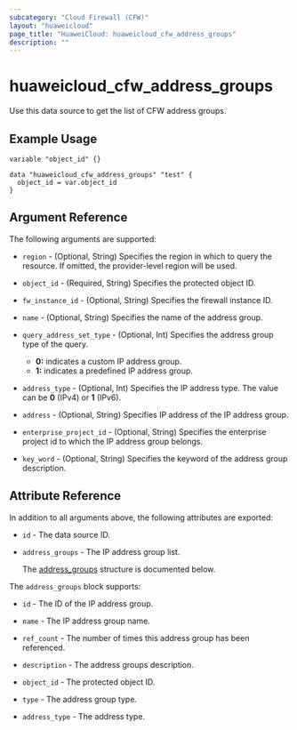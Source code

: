 ```yaml
---
subcategory: "Cloud Firewall (CFW)"
layout: "huaweicloud"
page_title: "HuaweiCloud: huaweicloud_cfw_address_groups"
description: ""
---
```


# huaweicloud_cfw_address_groups

Use this data source to get the list of CFW address groups.

## Example Usage

```hcl
variable "object_id" {}

data "huaweicloud_cfw_address_groups" "test" {
  object_id = var.object_id
}
```

## Argument Reference

The following arguments are supported:

* `region` - (Optional, String) Specifies the region in which to query the resource.
  If omitted, the provider-level region will be used.

* `object_id` - (Required, String) Specifies the protected object ID.

* `fw_instance_id` - (Optional, String) Specifies the firewall instance ID.

* `name` - (Optional, String) Specifies the name of the address group.

* `query_address_set_type` - (Optional, Int) Specifies the address group type of the query.
   + **0:** indicates a custom IP address group.
   + **1:** indicates a predefined IP address group.

* `address_type` - (Optional, Int) Specifies the IP address type.
  The value can be **0** (IPv4) or **1** (IPv6).

* `address` - (Optional, String) Specifies IP address of the IP address group.

* `enterprise_project_id` - (Optional, String) Specifies the enterprise project id to which the IP address group belongs.

* `key_word` - (Optional, String) Specifies the keyword of the address group description.

## Attribute Reference

In addition to all arguments above, the following attributes are exported:

* `id` - The data source ID.

* `address_groups` - The IP address group list.

  The [address_groups](#data_address_groups_struct) structure is documented below.

<a name="data_address_groups_struct"></a>
The `address_groups` block supports:

* `id` - The ID of the IP address group.

* `name` - The IP address group name.

* `ref_count` - The number of times this address group has been referenced.

* `description` - The address groups description.

* `object_id` - The protected object ID.

* `type` - The address group type.

* `address_type` - The address type.
